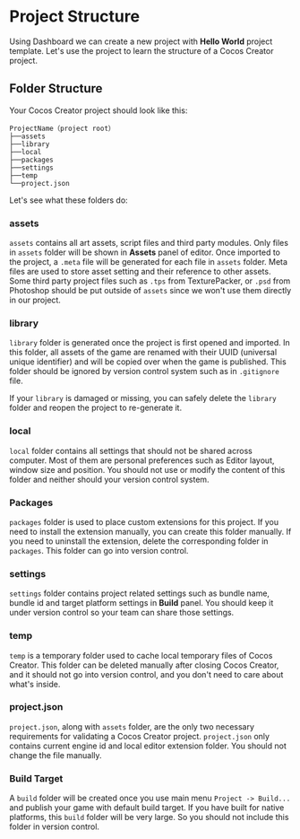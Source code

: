 # Project Structure

Using Dashboard we can create a new project with **Hello World** project template. Let's use the project to learn the structure of a Cocos Creator project.

## Folder Structure

Your Cocos Creator project should look like this:

```
ProjectName（project root）
├──assets
├──library
├──local
├──packages
├──settings
├──temp
└──project.json
```

Let's see what these folders do:

### assets

`assets` contains all art assets, script files and third party modules. Only files in `assets` folder will be shown in **Assets** panel of editor. Once imported to the project, a `.meta` file will be generated for each file in `assets` folder. Meta files are used to store asset setting and their reference to other assets. Some third party project files such as `.tps` from TexturePacker, or `.psd` from Photoshop should be put outside of `assets` since we won't use them directly in our project.

### library

`library` folder is generated once the project is first opened and imported. In this folder, all assets of the game are renamed with their UUID (universal unique identifier) and will be copied over when the game is published. This folder should be ignored by version control system such as in `.gitignore` file.

If your `library` is damaged or missing, you can safely delete the `library` folder and reopen the project to re-generate it.

### local

`local` folder contains all settings that should not be shared across computer. Most of them are personal preferences such as Editor layout, window size and position. You should not use or modify the content of this folder and neither should your version control system.

### Packages

`packages` folder is used to place custom extensions for this project. If you need to install the extension manually, you can create this folder manually. If you need to uninstall the extension, delete the corresponding folder in `packages`. This folder can go into version control.

### settings

`settings` folder contains project related settings such as bundle name, bundle id and target platform settings in **Build** panel. You should keep it under version control so your team can share those settings.

### temp

`temp` is a temporary folder used to cache local temporary files of Cocos Creator. This folder can be deleted manually after closing Cocos Creator, and it should not go into version control, and you don't need to care about what's inside.

### project.json

`project.json`, along with `assets` folder, are the only two necessary requirements for validating a Cocos Creator project. `project.json` only contains current engine id and local editor extension folder. You should not change the file manually.

### Build Target

A `build` folder will be created once you use main menu `Project -> Build...` and publish your game with default build target. If you have built for native platforms, this `build` folder will be very large. So you should not include this folder in version control.
